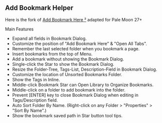 ## Add Bookmark Helper

Here is the fork of [Add Bookmark Here ²](https://addons.mozilla.org/en-us/firefox/addon/add-bookmark-here-2/) adapted for Pale Moon 27+

Main Features
+ Expand all fields in Bookmark Dialog.
+ Customize the position of "Add Bookmark Here" & "Open All Tabs".
+ Remember the last selected folder when you bookmark a page.
+ Insert bookmarks from the top of Menu.
+ Add a bookmark without showing the Bookmark Dialog.
+ Single-click the Star to show the Bookmark Dialog.
+ Resize the Folder-Tree, Tags-List, Description-Field in Bookmark Dialog.
+ Customize the location of Unsorted Bookmarks Folder.
+ Show the Tags in Inline.
+ Middle-click Bookmark Star can Open Library to Organize Bookmarks.
+ Middle-click on a folder to add bookmark into the folder.
+ Prevent [ENTER] key to close Bookmark Dialog when editing in Tags/Description field.
+ Auto Sort Folder By Name. (Right-click on any Folder > "Properties" > "Sort By Name".)
+ Show the bookmark saved path in Star button tool tips.
